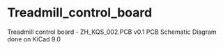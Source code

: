 # Treadmill_control_board
Treadmill control board - ZH_KQS_002.PCB v0.1
PCB Schematic Diagram done on KiCad 9.0 
